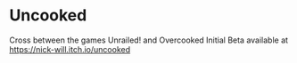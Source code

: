 # Uncooked
 Cross between the games Unrailed! and Overcooked
 Initial Beta available at https://nick-will.itch.io/uncooked
